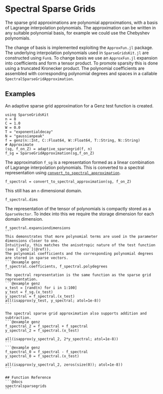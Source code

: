 # Spectral Sparse Grids
The sparse grid approximations are polynomial approximations, with a basis of Lagrange interpolation polynomials.
The approximation can be written in any suitable polynomial basis, for example we could use the Chebyshev polynomials.

The change of basis is implemented exploiting the `ApproxFun.jl` package.
The underlying interpolation polynomials used in `SparseGridsKit.jl` are constructed using `Fun`s.
To change basis we use an `ApproxFun.jl` expansion into coefficients and form a tensor product.
To promote sparsity this is done using a truncated Kronecker product.
The polynomial coefficients are assembled with corresponding polynomial degrees and spaces in a callable `SpectralSparseGridApproximation`.

## Examples
An adaptive sparse grid approximation for a Genz test function is created. 
```@example genz
using SparseGridsKit
n = 8
C = 1.0
W = 0.0
T = "exponentialdecay"
N = "gaussianpeak"
f = genz(n::Int, C::Float64, W::Float64, T::String, N::String)
# Approximate
(sg, f_on_Z) = adaptive_sparsegrid(f, n)
f_sg = SparseGridApproximation(sg,f_on_Z)
```
The approximation `f_sg` is a representation formed as a linear combination of Lagrange interpolation polynomials.
This is converted to a spectral representation using [`convert_to_spectral_approximation`](@ref).
```@example genz
f_spectral = convert_to_spectral_approximation(sg, f_on_Z)
```
This still has an `n` dimensional domain.
```@example genz
f_spectral.dims
```
The representation of the tensor of polynomials is compactly stored as a `SparseVector`.
To index into this we require the storage dimension for each domain dimension.
``````@example genz
f_spectral.expansiondimensions
```
This demonstrates that more polynomial terms are used in the parameter dimensions closer to one.
Intuitively, this matches the anisotropic nature of the test function (see [`genz`](@ref)).
The polynomial coefficients and the corresponding polynomial degrees are stored in sparse vectors.
```@example genz
f_spectral.coefficients, f_spectral.polydegrees
```
The spectral representation is the same function as the sparse grid representation.
```@example genz
x_test = [rand(n) for i in 1:100]
y_test = f_sg.(x_test)
y_spectral = f_spectral.(x_test)
all(isapprox(y_test, y_spectral; atol=1e-8))
```

The spectral sparse grid approximation also supports addition and subtraction.
```@example genz
f_spectral_2 = f_spectral + f_spectral
y_spectral_2 = f_spectral.(x_test)

all(isapprox(y_spectral_2, 2*y_spectral; atol=1e-8))
```
```@example genz
f_spectral_0 = f_spectral - f_spectral
y_spectral_0 = f_spectral.(x_test)

all(isapprox(y_spectral_2, zeros(size(0)); atol=1e-8))
```

## Function Reference
```@docs
spectralsparsegrids
```